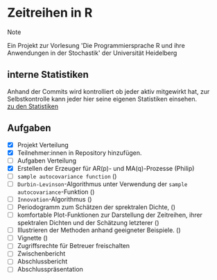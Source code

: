 # Zeitreihen in R
> [!NOTE]
> Ein Projekt zur Vorlesung 'Die Programmiersprache R und ihre Anwendungen in der Stochastik' der Universität Heidelberg

## interne Statistiken
Anhand der Commits wird kontrolliert ob jeder aktiv mitgewirkt hat, zur Selbstkontrolle kann jeder hier seine eigenen Statistiken einsehen. \
[zu den Statistiken](STATS.md)

## Aufgaben
- [x] Projekt Verteilung
- [x] Teilnehmer:innen in Repository hinzufügen.
- [ ] Aufgaben Verteilung
- [x] Erstellen der Erzeuger für AR(p)- und MA(q)-Prozesse (Philip)
- [ ] `sample autocovariance function` ()
- [ ] `Durbin-Levinson`-Algorithmus unter Verwendung der `sample autocovariance`-Funktion ()
- [ ] `Innovation`-Algorithmus ()
- [ ] Periodogramm zum Schätzen der sprektralen Dichte, ()
- [ ] komfortable Plot-Funktionen zur Darstellung der Zeitreihen, ihrer spektralen Dichten und der Schätzung letzterer ()
- [ ] Illustrieren der Methoden anhand geeigneter Beispiele. ()
- [ ] Vignette ()
- [ ] Zugriffsrechte für Betreuer freischalten
- [ ] Zwischenbericht
- [ ] Abschlussbericht
- [ ] Abschlusspräsentation
